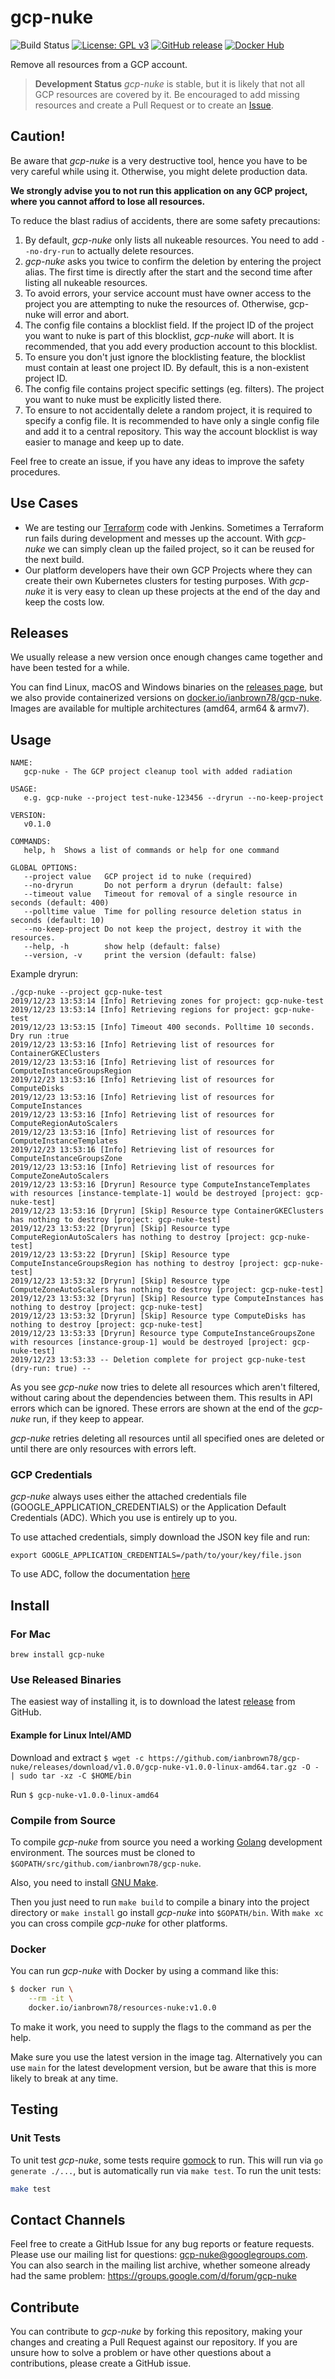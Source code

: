 # gcp-nuke

![Build Status](https://github.com/ianbrown78/gcp-nuke/actions/workflows/Golang%20CI/badge.svg?branch=master)
[![License: GPL v3](https://img.shields.io/badge/License-GPLv3-blue.svg)](https://github.com/ianbrown78/gcp-nuke/blob/master/LICENSE)
[![GitHub release](https://img.shields.io/github/release/ianbrown78/gcp-nuke.svg)](https://github.com/ianbrown78/gcp-nuke/releases)
[![Docker Hub](https://img.shields.io/docker/pulls/ianbrown78/gcp-nuke)](https://hub.docker.com/repository/docker/ianbrown78/gcp-nuke)

Remove all resources from a GCP account.

> **Development Status** *gcp-nuke* is stable, but it is likely that not all GCP
resources are covered by it. Be encouraged to add missing resources and create
a Pull Request or to create an [Issue](https://github.com/ianbrown78/gcp-nuke/issues/new).

## Caution!

Be aware that *gcp-nuke* is a very destructive tool, hence you have to be very
careful while using it. Otherwise, you might delete production data.

**We strongly advise you to not run this application on any GCP project, where
you cannot afford to lose all resources.**

To reduce the blast radius of accidents, there are some safety precautions:

1. By default, *gcp-nuke* only lists all nukeable resources. You need to add
   `--no-dry-run` to actually delete resources.
2. *gcp-nuke* asks you twice to confirm the deletion by entering the project
   alias. The first time is directly after the start and the second time after
   listing all nukeable resources.
3. To avoid errors, your service account must have owner access to the project
   you are attempting to nuke the resources of. Otherwise, gcp-nuke will error
   and abort.
5. The config file contains a blocklist field. If the project ID of the project
   you want to nuke is part of this blocklist, *gcp-nuke* will abort. It is
   recommended, that you add every production account to this blocklist.
6. To ensure you don't just ignore the blocklisting feature, the blocklist must
   contain at least one project ID. By default, this is a non-existent project ID.
7. The config file contains project specific settings (eg. filters). The
   project you want to nuke must be explicitly listed there.
8. To ensure to not accidentally delete a random project, it is required to
   specify a config file. It is recommended to have only a single config file
   and add it to a central repository. This way the account blocklist is way
   easier to manage and keep up to date.

Feel free to create an issue, if you have any ideas to improve the safety
procedures.


## Use Cases

* We are testing our [Terraform](https://www.terraform.io/) code with Jenkins.
  Sometimes a Terraform run fails during development and messes up the account.
  With *gcp-nuke* we can simply clean up the failed project, so it can be reused
  for the next build.
* Our platform developers have their own GCP Projects where they can create
  their own Kubernetes clusters for testing purposes. With *gcp-nuke* it is
  very easy to clean up these projects at the end of the day and keep the costs
  low.

## Releases

We usually release a new version once enough changes came together and have
been tested for a while.

You can find Linux, macOS and Windows binaries on the
[releases page](https://github.com/ianbrown78/gcp-nuke/releases), but we also
provide containerized versions on [docker.io/ianbrown78/gcp-nuke](https://hub.docker.com/r/ianbrown78/gcp-nuke).  
Images are available for multiple architectures (amd64, arm64 & armv7).


## Usage

```
NAME:
   gcp-nuke - The GCP project cleanup tool with added radiation

USAGE:
   e.g. gcp-nuke --project test-nuke-123456 --dryrun --no-keep-project

VERSION:
   v0.1.0

COMMANDS:
   help, h  Shows a list of commands or help for one command

GLOBAL OPTIONS:
   --project value   GCP project id to nuke (required)
   --no-dryrun       Do not perform a dryrun (default: false)
   --timeout value   Timeout for removal of a single resource in seconds (default: 400)
   --polltime value  Time for polling resource deletion status in seconds (default: 10)
   --no-keep-project Do not keep the project, destroy it with the resources.
   --help, -h        show help (default: false)
   --version, -v     print the version (default: false)
```

Example dryrun:

```buildoutcfg
./gcp-nuke --project gcp-nuke-test
2019/12/23 13:53:14 [Info] Retrieving zones for project: gcp-nuke-test
2019/12/23 13:53:14 [Info] Retrieving regions for project: gcp-nuke-test
2019/12/23 13:53:15 [Info] Timeout 400 seconds. Polltime 10 seconds. Dry run :true
2019/12/23 13:53:16 [Info] Retrieving list of resources for ContainerGKEClusters
2019/12/23 13:53:16 [Info] Retrieving list of resources for ComputeInstanceGroupsRegion
2019/12/23 13:53:16 [Info] Retrieving list of resources for ComputeDisks
2019/12/23 13:53:16 [Info] Retrieving list of resources for ComputeInstances
2019/12/23 13:53:16 [Info] Retrieving list of resources for ComputeRegionAutoScalers
2019/12/23 13:53:16 [Info] Retrieving list of resources for ComputeInstanceTemplates
2019/12/23 13:53:16 [Info] Retrieving list of resources for ComputeInstanceGroupsZone
2019/12/23 13:53:16 [Info] Retrieving list of resources for ComputeZoneAutoScalers
2019/12/23 13:53:16 [Dryrun] Resource type ComputeInstanceTemplates with resources [instance-template-1] would be destroyed [project: gcp-nuke-test]
2019/12/23 13:53:16 [Dryrun] [Skip] Resource type ContainerGKEClusters has nothing to destroy [project: gcp-nuke-test]
2019/12/23 13:53:22 [Dryrun] [Skip] Resource type ComputeRegionAutoScalers has nothing to destroy [project: gcp-nuke-test]
2019/12/23 13:53:22 [Dryrun] [Skip] Resource type ComputeInstanceGroupsRegion has nothing to destroy [project: gcp-nuke-test]
2019/12/23 13:53:32 [Dryrun] [Skip] Resource type ComputeZoneAutoScalers has nothing to destroy [project: gcp-nuke-test]
2019/12/23 13:53:32 [Dryrun] [Skip] Resource type ComputeInstances has nothing to destroy [project: gcp-nuke-test]
2019/12/23 13:53:32 [Dryrun] [Skip] Resource type ComputeDisks has nothing to destroy [project: gcp-nuke-test]
2019/12/23 13:53:33 [Dryrun] Resource type ComputeInstanceGroupsZone with resources [instance-group-1] would be destroyed [project: gcp-nuke-test]
2019/12/23 13:53:33 -- Deletion complete for project gcp-nuke-test (dry-run: true) --
```

As you see *gcp-nuke* now tries to delete all resources which aren't filtered,
without caring about the dependencies between them. This results in API errors
which can be ignored. These errors are shown at the end of the *gcp-nuke* run,
if they keep to appear.

*gcp-nuke* retries deleting all resources until all specified ones are deleted
or until there are only resources with errors left.

### GCP Credentials

*gcp-nuke* always uses either the attached credentials file (GOOGLE_APPLICATION_CREDENTIALS)
or the Application Default Credentials (ADC). Which you use is entirely up to you.

To use attached credentials, simply download the JSON key file and run:
```shell
export GOOGLE_APPLICATION_CREDENTIALS=/path/to/your/key/file.json
```

To use ADC, follow the documentation [here](https://cloud.google.com/docs/authentication/provide-credentials-adc)

## Install

### For Mac
`brew install gcp-nuke`

### Use Released Binaries

The easiest way of installing it, is to download the latest
[release](https://github.com/ianbrown78/gcp-nuke/releases) from GitHub.

#### Example for Linux Intel/AMD

Download and extract
`$ wget -c https://github.com/ianbrown78/gcp-nuke/releases/download/v1.0.0/gcp-nuke-v1.0.0-linux-amd64.tar.gz -O - | sudo tar -xz -C $HOME/bin`

Run
`$ gcp-nuke-v1.0.0-linux-amd64`

### Compile from Source

To compile *gcp-nuke* from source you need a working
[Golang](https://golang.org/doc/install) development environment. The sources
must be cloned to `$GOPATH/src/github.com/ianbrown78/gcp-nuke`.

Also, you need to install [GNU
Make](https://www.gnu.org/software/make/).

Then you just need to run `make build` to compile a binary into the project
directory or `make install` go install *gcp-nuke* into `$GOPATH/bin`. With
`make xc` you can cross compile *gcp-nuke* for other platforms.

### Docker

You can run *gcp-nuke* with Docker by using a command like this:

```bash
$ docker run \
    --rm -it \
    docker.io/ianbrown78/resources-nuke:v1.0.0
```

To make it work, you need to supply the flags to the command as per the help.

Make sure you use the latest version in the image tag. Alternatively you can use
`main` for the latest development version, but be aware that this is more
likely to break at any time.


## Testing

### Unit Tests

To unit test *gcp-nuke*, some tests require [gomock](https://github.com/golang/mock) to run.
This will run via `go generate ./...`, but is automatically run via `make test`.
To run the unit tests:

```bash
make test
```


## Contact Channels

Feel free to create a GitHub Issue for any bug reports or feature requests.
Please use our mailing list for questions: gcp-nuke@googlegroups.com. You can
also search in the mailing list archive, whether someone already had the same
problem: https://groups.google.com/d/forum/gcp-nuke

## Contribute

You can contribute to *gcp-nuke* by forking this repository, making your
changes and creating a Pull Request against our repository. If you are unsure
how to solve a problem or have other questions about a contributions, please
create a GitHub issue.